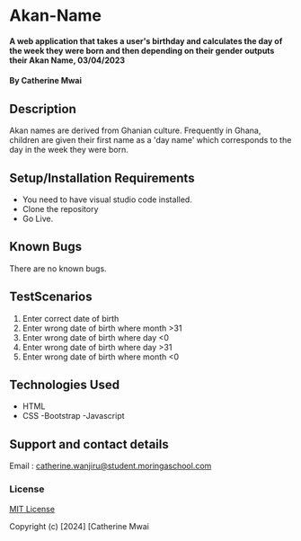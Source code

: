# Akan-Name

#### A web application that takes a user's birthday and calculates the day of the week they were born and then depending on their gender outputs their Akan Name, 03/04/2023

#### By **Catherine Mwai**

## Description

Akan names are derived from Ghanian culture. Frequently in Ghana, children are given their first name as a 'day name' which corresponds to the day in the week they were born.

## Setup/Installation Requirements

- You need to have visual studio code installed.
- Clone the repository
- Go Live.

## Known Bugs

There are no known bugs.

## TestScenarios

1. Enter correct date of birth
2. Enter wrong date of birth where month >31
3. Enter wrong date of birth where day <0
4. Enter wrong date of birth where day >31
5. Enter wrong date of birth where month <0

## Technologies Used

- HTML
- CSS
  -Bootstrap
  -Javascript

## Support and contact details

Email : catherine.wanjiru@student.moringaschool.com

### License

[MIT License](./LICENSE)

Copyright (c) [2024] [Catherine Mwai
